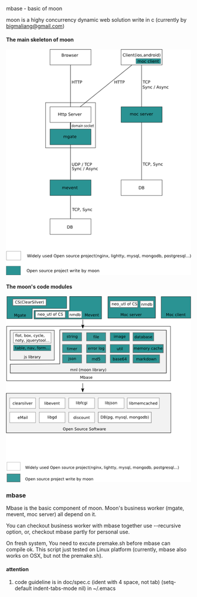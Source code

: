 mbase - basic of moon

moon is a highy concurrency dynamic web solution write in c
(currently by bigmaliang@gmail.com)



#### The main skeleton of moon ####

![skeleton](https://raw.githubusercontent.com/bigml/mbase/master/doc/pic/skeleton.png)



#### The moon's code modules ####

![modules](https://raw.githubusercontent.com/bigml/mbase/master/doc/pic/module.png)



### mbase ###
Mbase is the basic component of moon. Moon's business worker (mgate, mevent, moc server) all depend on it.

You can checkout business worker with mbase together use --recursive option,
or, checkout mbase partly for personal use.

On fresh system, You need to excute premake.sh before mbase can compile ok.
This script just tested on Linux platform (currently, mbase also works on OSX, but not the premake.sh).


#### attention ####

1. code guideline is in doc/spec.c (ident with 4 space, not tab)
   (setq-default indent-tabs-mode nil) in ~/.emacs

